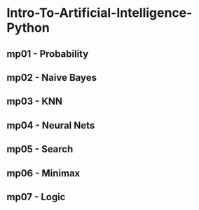# Intro-To-Artificial-Intelligence-Python
## mp01 - Probability
## mp02 - Naive Bayes
## mp03 - KNN
## mp04 - Neural Nets
## mp05 - Search
## mp06 - Minimax
## mp07 - Logic